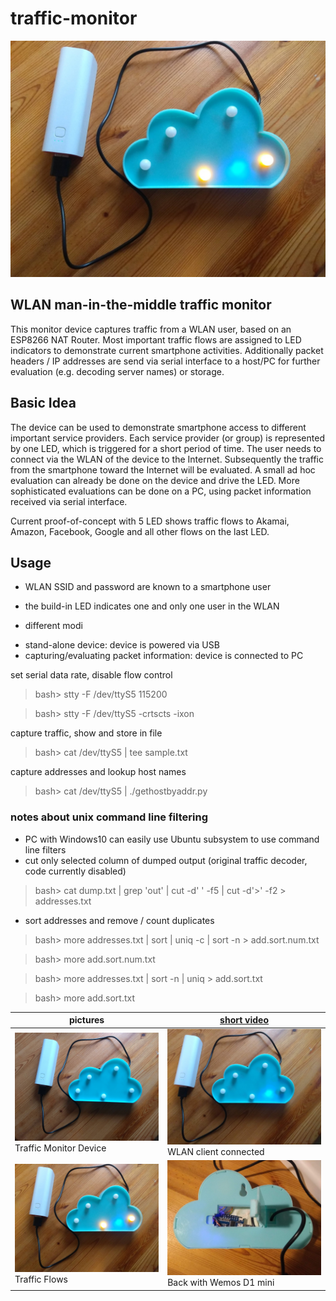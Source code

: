 # traffic-monitor

![cloud caseing](https://github.com/jentie/traffic-monitor/blob/master/media/cloud-active.jpg)

## WLAN man-in-the-middle traffic monitor

This monitor device captures traffic from a WLAN user, based on an ESP8266 NAT Router. Most important traffic flows are assigned to LED indicators to demonstrate current smartphone activities. 
Additionally packet headers / IP addresses are send via serial interface to a host/PC for further evaluation (e.g. decoding server names) or storage.

## Basic Idea

The device can be used to demonstrate smartphone access to different important service providers. Each service provider (or group) is represented by one LED, which is triggered for a short period of time. 
The user needs to connect via the WLAN of the device to the Internet. Subsequently the traffic from the smartphone toward the Internet will be evaluated. A small ad hoc evaluation can already be done on the device and drive the LED. More sophisticated evaluations can be done on a PC, using packet information received via serial interface. 

Current proof-of-concept with 5 LED shows traffic flows to Akamai, Amazon, Facebook, Google and all other flows on the last LED. 

## Usage

* WLAN SSID and password are known to a smartphone user
* the build-in LED indicates one and only one user in the WLAN

* different modi
- stand-alone device: device is powered via USB
- capturing/evaluating packet information: device is connected to PC

set serial data rate, disable flow control

> bash> stty -F /dev/ttyS5 115200

> bash> stty -F /dev/ttyS5  -crtscts -ixon

capture traffic, show and store in file

> bash> cat /dev/ttyS5 | tee sample.txt

capture addresses and lookup host names

> bash> cat /dev/ttyS5 | ./gethostbyaddr.py

### notes about unix command line filtering
* PC with Windows10 can easily use Ubuntu subsystem to use command line filters
* cut only selected column of dumped output (original traffic decoder, code currently disabled)
> bash> cat dump.txt | grep 'out' | cut -d' ' -f5 | cut -d'>' -f2 > addresses.txt

* sort addresses and remove / count duplicates  
> bash> more addresses.txt | sort | uniq -c | sort -n > add.sort.num.txt

> bash> more add.sort.num.txt

> bash> more addresses.txt | sort -n | uniq > add.sort.txt

> bash> more add.sort.txt


pictures | [short video](/jentie/traffic-monitor/blob/master/media/cloud-video.mp4)
---------|---------
![device](https://github.com/jentie/traffic-monitor/blob/master/media/cloud.jpg) Traffic Monitor Device | ![WLAN connect](https://github.com/jentie/traffic-monitor/blob/master/media/cloud-1STA.jpg) WLAN client connected
![traffic](https://github.com/jentie/traffic-monitor/blob/master/media/cloud-active.jpg) Traffic Flows | ![back](https://github.com/jentie/traffic-monitor/blob/master/media/cloud-back.jpg) Back with Wemos D1 mini
